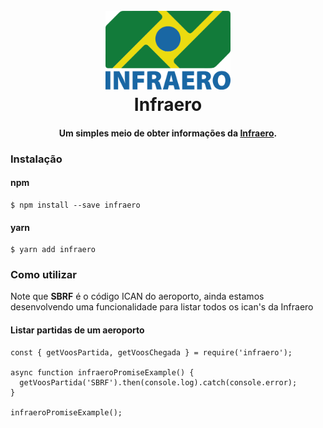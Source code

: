 <h1 align="center">
  <br />
  <a href="hhttp://www4.infraero.gov.br/"><img src="https://github.com/mtwzim/infraero/blob/main/content/infraero.png" alt="Infraero" width="200"></a>
  <br />
  Infraero
  <br />
</h1>

<h4 align="center">Um simples meio de obter informações da <a href="http://www.infraero.gov.br" target="_blank">Infraero</a>.</h4>

### Instalação

#### npm

```
$ npm install --save infraero
```

#### yarn

```
$ yarn add infraero
```

### Como utilizar

Note que **SBRF** é o código ICAN do aeroporto, ainda estamos desenvolvendo uma funcionalidade para listar todos os ican's da Infraero

#### Listar partidas de um aeroporto

```
const { getVoosPartida, getVoosChegada } = require('infraero');

async function infraeroPromiseExample() {
  getVoosPartida('SBRF').then(console.log).catch(console.error);
}

infraeroPromiseExample();
```
